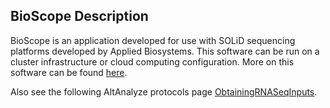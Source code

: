 ## BioScope Description ##

BioScope is an application developed for use with SOLiD sequencing platforms developed by Applied Biosystems. This software can be run on a cluster infrastructure or cloud computing configuration. More on this software can be found [here](https://products.appliedbiosystems.com/ab/en/US/adirect/ab?cmd=catNavigate2&catID=606802&tab=DetailInfo).

Also see the following AltAnalyze protocols page [ObtainingRNASeqInputs](ObtainingRNASeqInputs.md).